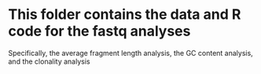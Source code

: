 # This folder contains the data and R code for the fastq analyses
Specifically, the average fragment length analysis, the GC content analysis, and the clonality analysis

